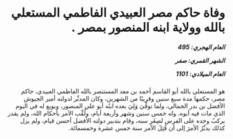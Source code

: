 <h1 dir="rtl">وفاة حاكم مصر العبيدي الفاطمي المستعلي بالله وولاية ابنه المنصور بمصر .</h1>

<h5 dir="rtl">العام الهجري:  495

الشهر القمري: صفر

العام الميلادي: 1101</h5>

<p dir="rtl">هو المستعلي بالله أبو القاسم أحمد بن معد المستنصر بالله الفاطمي العبيدي، حاكم مصر، حكمها مدة سبع سنين وقريبًا من الشهرين، وكان المدبِّر لدولته أمير الجيوش الأفضل بن بدر الجمالي، ولما توفِّيَ وَلِيَ بعده ابنُه أبو علي المنصور، وبويع له في اليوم الذي مات فيه أبوه، وله خمس سنين وشهر وأربعة أيام، ولُقِّب الآمر بأحكام الله، ولم يقدر يركبُ وحده على الفرس لصِغَرِ سنه، وقام بتدبير دولته الأفضل أحسن قيام، ولم يزل كذلك يدبِّرُ الأمرَ إلى أن قُتِلَ الآمر سنة خمس عشرة وخمسمائة.</p></br>
